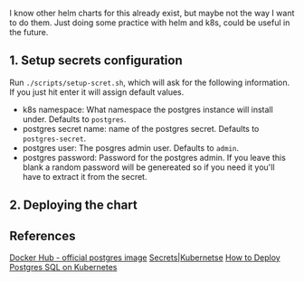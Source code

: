 I know other helm charts for this already exist, but maybe not the way I want to do them. Just doing some practice with helm and k8s, could be useful in the future.

## 1. Setup secrets configuration
Run `./scripts/setup-scret.sh`, which will ask for the following information. If you just hit enter it will assign default values.
- k8s namespace: What namespace the postgres instance will install under. Defaults to `postgres`.
- postgres secret name: name of the postgres secret. Defaults to `postgres-secret`.
- postgres user: The posgres admin user. Defaults to `admin`.
- postgres password: Password for the postgres admin. If you leave this blank a random password will be genereated so if you need it you'll have to extract it from the secret.

## 2. Deploying the chart

## References
[Docker Hub - official postgres image](https://hub.docker.com/_/postgres/)
[Secrets|Kubernetse](https://kubernetes.io/docs/concepts/configuration/secret/)
[How to Deploy Postgres SQL on Kubernetes](https://phoenixnap.com/kb/postgresql-kubernetes)
